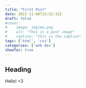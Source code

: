 ```yaml
---
title: "First Post"
date: 2022-11-08T15:52:32Z
draft: false
#cover:
#    image: img/me.png
#    alt: "This is a post image"
#    caption: "this is the caption"
tags: ['html', 'css']
categories: ['web dev']
showToc: true
---
```


## Heading
Hello! <3

